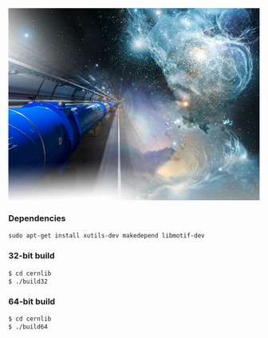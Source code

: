 ![cern.jpg](cern.jpg)

### Dependencies

```
sudo apt-get install xutils-dev makedepend libmotif-dev
```

### 32-bit build

```
$ cd cernlib
$ ./build32
```

### 64-bit build

```
$ cd cernlib
$ ./build64
```
